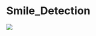 # Smile_Detection

<img src=https://codeloop.org/wp-content/uploads/2019/07/smile_detection-1024x592.png>
